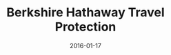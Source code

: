 ---
layout: site
title: "Berkshire Hathaway Travel Protection"
date: 2016-01-17
categories: [fortune-500]
version: 1.2.14
major: 1
minor: 2
patch: 14
slug: berkshire-hathaway
link: https://www.bhtp.com/
permalink: /sites/:slug
---